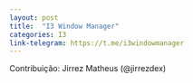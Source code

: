 ```yaml
---
layout: post
title:  "I3 Window Manager"
categories: I3
link-telegram: https://t.me/i3windowmanager
---
```

Contribuição: Jirrez Matheus (@jirrezdex)
